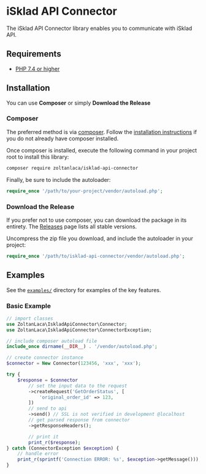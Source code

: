 # iSklad API Connector #

The iSklad API Connector library enables you to communicate with iSklad API.

## Requirements ##
* [PHP 7.4 or higher](https://www.php.net/)

## Installation ##

You can use **Composer** or simply **Download the Release**

### Composer

The preferred method is via [composer](https://getcomposer.org/). Follow the
[installation instructions](https://getcomposer.org/doc/00-intro.md) if you do not already have
composer installed.

Once composer is installed, execute the following command in your project root to install this library:

```sh
composer require zoltanlaca/isklad-api-connector
```

Finally, be sure to include the autoloader:

```php
require_once '/path/to/your-project/vendor/autoload.php';
```

### Download the Release

If you prefer not to use composer, you can download the package in its entirety. The [Releases](https://github.com/zoltanlaca/isklad-api-connector/releases) page lists all stable versions.

Uncompress the zip file you download, and include the autoloader in your project:

```php
require_once '/path/to/isklad-api-connector/vendor/autoload.php';
```

## Examples ##
See the [`examples/`](examples) directory for examples of the key features.

### Basic Example ###

```php
// import classes
use ZoltanLaca\IskladApiConnector\Connector;
use ZoltanLaca\IskladApiConnector\ConnectorException;

// include composer autoload file
include_once dirname(__DIR__) . '/vendor/autoload.php';

// create connector instance
$connector = New Connector(123456, 'xxx', 'xxx');

try {
    $response = $connector
        // set the input data to the request
        ->createRequest('GetOrderStatus', [
            'original_order_id' => 123,
        ])
        // send to api
        ->send() // SSL is not verified in development @localhost
        // get parsed response from connector
        ->getResponseHeaders();

        // print it
        print_r($response);
} catch (ConnectorException $exception) {
    // handle error
    print_r(sprintf('Connection ERROR: %s', $exception->getMessage()));
}
```